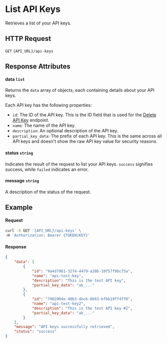 # List API Keys

Retrieves a list of your API keys.

## HTTP Request

`GET` `{API_URL}/api-keys`

## Response Attributes

#### data `list`

Returns the `data` array of objects, each containing details about your API keys.

Each API key has the following properties:
- `id`: The ID of the API key. This is the ID field that is used for the [Delete API Key](Delete_API_Key.md) endpoint.
- `name`: The name of the API key.
- `description`: An optional description of the API key.
- `partial_key_data`: The prefix of each API key. This is the same across all API keys and doesn't show the raw API key value for security reasons.

#### status `string`

Indicates the result of the request to list your API keys. `success` signifies success, while `failed` indicates an error.

#### message `string`

A description of the status of the request.

## Example

#### Request

```bash
curl -X GET '{API_URL}/api-keys' \
-H 'Authorization: Bearer {TOKEN/KEY}'
```

#### Response

```json
{
    "data": [
        {
            "id": "9a4d7961-3274-4479-a20b-10f57f9bc75a",
            "name": "api-test-key",
            "description": "This is the test API key",
            "partial_key_data": "ak_..."
        },
        {
            "id": "7902904e-48b3-4bc6-8b63-bfbb19ff4ff8",
            "name": "api-test-key2",
            "description": "This is the test API key #2",
            "partial_key_data": "ak_..."
        }
    ],
    "message": "API keys successfully retrieved",
    "status": "success"
}
```